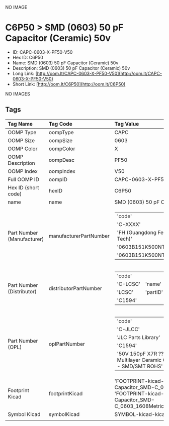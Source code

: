 


  
NO IMAGE  
# C6P50 > SMD (0603) 50 pF Capacitor (Ceramic) 50v

- ID: CAPC-0603-X-PF50-V50
- Hex ID: C6P50
- Name: SMD (0603) 50 pF Capacitor (Ceramic) 50v
- Description: SMD (0603) 50 pF Capacitor (Ceramic) 50v
- Long Link: [http://oom.lt/CAPC-0603-X-PF50-V50](http://oom.lt/CAPC-0603-X-PF50-V50)
- Short Link: [http://oom.lt/C6P50](http://oom.lt/C6P50)
  
NO IMAGES  
## Tags
  

|Tag Name|Tag Code|Tag Value|
| :--- | :--- | :--- |
|OOMP Type|oompType|CAPC|
|OOMP Size|oompSize|0603|
|OOMP Color|oompColor|X|
|OOMP Description|oompDesc|PF50|
|OOMP Index|oompIndex|V50|
|Full OOMP ID|oompID|CAPC-0603-X-PF50-V50|
|Hex ID (short code)|hexID|C6P50|
|name|name|SMD (0603) 50 pF Capacitor (Ceramic) 50v|
|Part Number (Manufacturer)|manufacturerPartNumber|<table><tr><td>'code'</td></tr><tr><td> 'C-XXXX'</td><td> 'name'</td></tr><tr><td> 'FH (Guangdong Fenghua Advanced Tech)'</td><td> 'partID'</td></tr><tr><td> '0603B151K500NT'</td><td> 'partName'</td></tr><tr><td> '0603B151K500NT'</td></tr></table>|
|Part Number (Distributor)|distributorPartNumber|<table><tr><td>'code'</td></tr><tr><td> 'C-LCSC'</td><td> 'name'</td></tr><tr><td> 'LCSC'</td><td> 'partID'</td></tr><tr><td> 'C1594'</td></tr></table>|
|Part Number (OPL)|oplPartNumber|<table><tr><td>'code'</td></tr><tr><td> 'C-JLCC'</td><td> 'name'</td></tr><tr><td> 'JLC Parts Library'</td><td> 'partID'</td></tr><tr><td> 'C1594'</td><td> 'partName'</td></tr><tr><td> '50V 150pF X7R ??10% 0603  Multilayer Ceramic Capacitors MLCC - SMD/SMT ROHS'</td></tr></table>|
|Footprint Kicad|footprintKicad|'FOOTPRINT-kicad-kicad-footprints-Capacitor_SMD-C_0603_1608Metric', 'FOOTPRINT-kicad-kicad-footprints-Capacitor_SMD-C_0603_1608Metric_Pad1.08x0.95mm_HandSolder'|
|Symbol Kicad|symbolKicad|SYMBOL-kicad-kicad-symbols-Device-C|
||||
